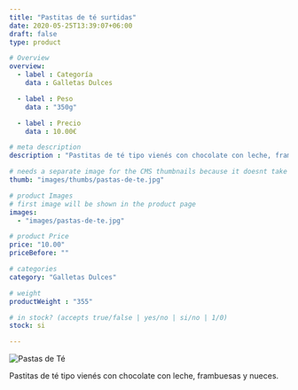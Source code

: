 ```yaml
---
title: "Pastitas de té surtidas"
date: 2020-05-25T13:39:07+06:00
draft: false
type: product

# Overview
overview:
  - label : Categoría
    data : Galletas Dulces

  - label : Peso
    data : "350g"

  - label : Precio
    data : 10.00€

# meta description
description : "Pastitas de té tipo vienés con chocolate con leche, frambuesas y nueces. con vainilla de Tahití, para comer sola o para acompañar postres, por ejemplo es recomendable como topping de helado."

# needs a separate image for the CMS thumbnails because it doesnt take arrays (slideshow images)
thumb: "images/thumbs/pastas-de-te.jpg"

# product Images
# first image will be shown in the product page
images:
  - "images/pastas-de-te.jpg"

# product Price
price: "10.00"
priceBefore: ""

# categories
category: "Galletas Dulces"

# weight
productWeight : "355"

# in stock? (accepts true/false | yes/no | si/no | 1/0)
stock: si

---
```

![Pastas de Té](/images/pastas-de-te.jpg "Pastas de Té")

Pastitas de té tipo vienés con chocolate con leche, frambuesas y nueces.
